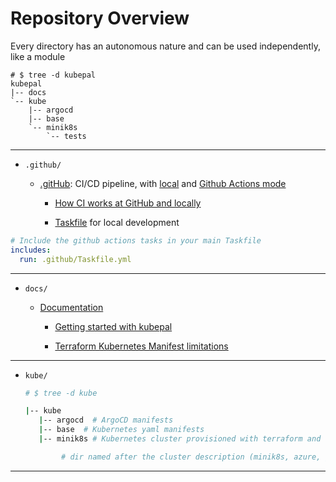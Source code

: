 # Repository Overview

Every directory has an autonomous nature and can be used independently, like a module

```shell
# $ tree -d kubepal
kubepal
|-- docs
`-- kube
    |-- argocd
    |-- base
    `-- minik8s
        `-- tests

```

---

<!-- textlint-disable -->

- `.github/`

  - [.gitHub](/.github/): CI/CD pipeline, with [local](/Taskfile.yaml) and [Github Actions mode](/.github/workflows/ci.yml)

    - [How CI works at GitHub and locally](/.github/gh_actions.md)

    - [Taskfile](https://taskfile.dev/#/) for local development

<!-- textlint-enable -->

```yml
# Include the github actions tasks in your main Taskfile
includes:
  run: .github/Taskfile.yml
```

---

- `docs/`

  - [Documentation](/docs/)

    - [Getting started with kubepal](/docs/kubepal_start_here.md)

    - [Terraform Kubernetes Manifest limitations](/docs/terraform_kubernetes_manifest.md)

---

- `kube/`

  ```bash
  # $ tree -d kube

  |-- kube
     |-- argocd  # ArgoCD manifests
     |-- base  # Kubernetes yaml manifests
     |-- minik8s # Kubernetes cluster provisioned with terraform and helm charts

          # dir named after the cluster description (minik8s, azure, gke, eks, etc)
  ```

---
